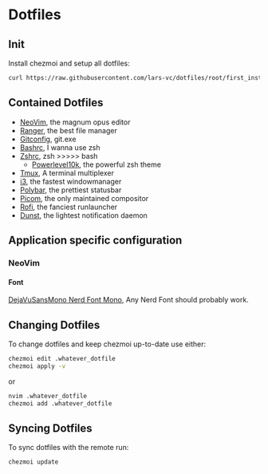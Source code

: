 # Dotfiles

## Init
Install chezmoi and setup all dotfiles:
```sh
curl https://raw.githubusercontent.com/lars-vc/dotfiles/root/first_install.sh | /bin/bash
```

## Contained Dotfiles
* [NeoVim](https://github.com/lars-vc/dotfiles/tree/root/private_dot_config/nvim), the magnum opus editor
* [Ranger](https://github.com/lars-vc/dotfiles/tree/root/private_dot_config/ranger), the best file manager
* [Gitconfig](https://github.com/lars-vc/dotfiles/blob/root/dot_gitconfig), git.exe
* [Bashrc](https://github.com/lars-vc/dotfiles/blob/root/dot_bashrc), I wanna use zsh
* [Zshrc](https://github.com/lars-vc/dotfiles/blob/root/dot_zshrc), zsh >>>>> bash
    * [Powerlevel10k](https://github.com/lars-vc/dotfiles/blob/root/dot_p10k.zsh), the powerful zsh theme
* [Tmux](https://github.com/lars-vc/dotfiles/blob/root/dot_tmux.conf), A terminal multiplexer
* [i3](https://github.com/lars-vc/dotfiles/tree/root/private_dot_config/i3), the fastest windowmanager
* [Polybar](https://github.com/lars-vc/dotfiles/tree/root/private_dot_config/polybar), the prettiest statusbar
* [Picom](https://github.com/lars-vc/dotfiles/tree/root/private_dot_config/picom), the only maintained compositor
* [Rofi](https://github.com/lars-vc/dotfiles/tree/root/private_dot_config/rofi), the fanciest runlauncher
* [Dunst](https://github.com/lars-vc/dotfiles/tree/root/private_dot_config/dunst), the lightest notification daemon

## Application specific configuration

### NeoVim

#### Font
[DejaVuSansMono Nerd Font Mono](https://github.com/ryanoasis/nerd-fonts/tree/master/patched-fonts/DejaVuSansMono/Regular/complete), Any Nerd Font should probably work.

## Changing Dotfiles

To change dotfiles and keep chezmoi up-to-date use either:
```sh
chezmoi edit .whatever_dotfile
chezmoi apply -v
```
or
```sh
nvim .whatever_dotfile
chezmoi add .whatever_dotfile
```

## Syncing Dotfiles

To sync dotfiles with the remote run:
```sh
chezmoi update
```
